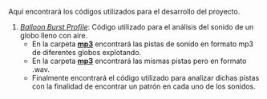 Aquí encontrará los códigos utilizados para el desarrollo del proyecto.

1. <i>[Balloon Burst Profile](https://github.com/Verano-Ramirez/El-Big-Bang/tree/15ecc50d3ea7eea7debc793dc84ade77f3978680/C%C3%B3digos/Balloon%20Burst%20Profile)</i>: Código utilizado para el análisis del sonido de un globo lleno con aire.
   - En la carpeta <u><b>mp3</u></b> encontrará las pistas de sonido en formato mp3 de diferentes globos explotando.
   - En la carpeta <u><b>mp3</u></b> encontrará las mismas pistas pero en formato .wav.
   - Finalmente encontrará el código utilizado para analizar dichas pistas con la finalidad de encontrar un patrón en cada uno de los sonidos.
